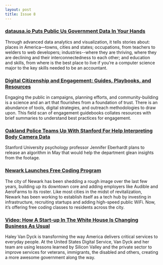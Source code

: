 ```yaml
---
layout: post
title: Issue 8
---
```


### [datausa.io Puts Public Us Government Data In Your Hands](http://datausa.io/)
Through advanced data analytics and visualization, it tells stories about: places in America—towns, cities and states; occupations, from teachers to welders to web developers; industries--where they are thriving, where they are declining and their interconnectedness to each other; and education and skills, from where is the best place to live if you’re a computer science major to the key skills needed to be an accountant.

### [Digital Citizenship and Engagement: Guides, Playbooks, and Resources](https://medium.com/engagement-lab-emerson-college/digital-citizenship-and-engagement-guides-playbooks-and-resources-1715302c17de#.pvqg6jv6n)
Engaging the public in campaigns, planning efforts, and community-building is a science and an art that flourishes from a foundation of trust. There is an abundance of tools, digital strategies, and outreach methodologies to draw upon. This field scan of engagement guidebooks collates resources with brief summaries to understand best practices for engagement. 

### [Oakland Police Teams Up With Stanford For Help Interpreting Body Camera Data](http://statescoop.com/stanford-university-interprets-film-from-oakland-body-cameras)
Stanford University psychology professor Jennifer Eberhardt plans to release an algorithm in May that would help the department glean insights from the footage.

### [Newark Launches Free Coding Program](https://nextcity.org/daily/entry/newark-launches-free-coding-program-public-housing-residents)
The city of Newark has been shedding a rough image over the last few years, building up its downtown core and adding employers like Audible and AeroFarms to its roster. Like most cities in the midst of revitalization, Newark has been working to establish itself as a tech hub by investing in infrastructure, recruiting startups and adding high-speed public WiFi. Now, it’s offering free coding classes to residents across the city.

### [Video: How A Start-up In The White House Is Changing Business As Usual](https://www.ted.com/talks/haley_van_dyck_how_a_start_up_in_the_white_house_is_changing_business_as_usual)
Haley Van Dyck is transforming the way America delivers critical services to everyday people. At the United States Digital Service, Van Dyck and her team are using lessons learned by Silicon Valley and the private sector to improve services for veterans, immigrants, the disabled and others, creating a more awesome government along the way.

